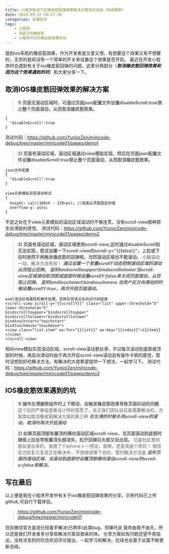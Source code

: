 ```yaml
---
title: 小程序取消下拉橡皮筋回弹效果解决方案及坑总结（持续更新）
date: 2019-09-22 20:27:30
categories: 前端技术
tags:
    - 小程序
    - 消去IOS橡皮筋
    - 小程序中IOS橡皮筋效果的坑
---
```




提到ios系统的橡皮筋效果，作为开发者是又爱又恨，有想要这个效果又有不想要的，无奈的是却没有一个简单的开关来设置这个效果是否开启。
最近在开发小程序时也遇到有关于ios橡皮筋回弹的问题，这里分两部分（***取消橡皮筋回弹效果和因为这个效果遇到的坑***）和大家分享一下。

## 取消IOS橡皮筋回弹效果的解决方案

> **1) 页面无滚动区域时，可通过页面json配置文件设置disableScroll:true禁止整个页面滚动，从而取消橡皮筋效果。**
```
{
  "disableScroll":true
}
```
测试代码：https://github.com/YuniorZen/minicode-debug/tree/master/minicode01/pages/demo1


> **2) 页面有滚动区域，滚动区域通过view模拟实现，然后在页面json配置文件设置disableScroll:true禁止整个页面滚动，从而取消橡皮筋效果。**
```
json文件配置
{
  "disableScroll":true
}

view元素模拟实现滚动样式
{
  height: calc(100vh - 120rpx); //高度必须是固定的值
  overflow-y: auto;
}
```
不足之处在于view元素模拟的滚动区域滚动时不够连贯，没有scroll-view那种原生丝滑般的感觉。
测试代码：https://github.com/YuniorZen/minicode-debug/tree/master/minicode01/pages/demo2


> **3) 页面有滚动区域，滚动区域使用scroll-view,这时通过disableScroll则无法实现，尝试设置一下scroll-view的scroll-y="{{false}}"，上拉或下拉时居然不再触发橡皮筋的回弹啦，当然滚动区域也不能滚动。**
小脑袋动一动，解决方法有啦！
***通过设置一个变量scrollY动态控制滚动区域的滚动从而阻止回弹。***
***监听bindscrolltoupper\bindscrolltolower当scroll-view区域滚动到顶部或底部时候设置scrollY:false来关闭页面滚动，从而阻止回弹。***
***监听bindtouchstart\bindtouchmove 当用户反方向滑动的时候设置scrollY:true，再次开启页面滚动。***
```
wxml滚动区域属性和事件处理，具体实现请点击测试代码链接
<scroll-view scroll-y="{{scrollY}}" class="list" upper-threshold="5" lower-threshold="5"
bindscrolltoupper="bindscrolltoupper" 
bindscrolltolower="bindscrolltolower" 
bindtouchstart="touchstart"
bindtouchmove="touchmove">
<view class="list-item" wx:for="{{list}}" wx:key="{{index}}">{{item}}</view>
</scroll-view>  
```
相对view模拟实现滚动区域，scroll-view滚动更丝滑，不过每次滚动到底部或顶部的时候，再反向滑动时由于再次开启scroll-view滚动会有操作卡顿的感觉，暂时没想到好的解决方法，有解决的大佬希望提供一下想法，一起学习下。
测试代码：https://github.com/YuniorZen/minicode-debug/tree/master/minicode01/pages/demo3




## IOS橡皮筋效果遇到的坑
> **1) 操作左滑删除组件时上下移动，会触发橡皮筋效果导致页面抖动的问题**
这个坑的严重程度看设计师的意愿了，反正我们团队目前是需要解决的，方案类似取消橡皮筋解决方案的第三种
***在左滑的时候关闭scroll-view的滚动，取消时再次开启滚动***


> **2) 如果页面顶部有置顶的横向滚动区域scroll-view，当页面滚动到底部时继续上拉会导致置顶头部消失，松开回弹后头部又会出现。**
坑是社区里的朋友提出来的，我借了个iphone x 一预览，我嚓，还是真是个奇坑！
微信官方回复已复现正在解决中... 不想继续等下去的，暂时解决方法是
***监听页面的滚动区域，当滚动到底部时设置顶部横向滚动scroll-view的scroll-x=false来解决。***


## 写在最后
以上便是我在小程序开发中有关于ios橡皮筋回弹效果的分享，示例代码已上传github,可自行下载体验。
>https://github.com/YuniorZen/minicode-debug/tree/master/minicode01

目前微信官方虽说已经着手解决(已两年)此类bug，但哪吒说 我命由我不由天，所以还是我们开发者多分享些解决方案自救来的快。
分享方案如有问题还望不吝指出，没有涉及到的坑也欢迎评论提出，一起学习和解决，后续也会基于此篇不断更新总结。